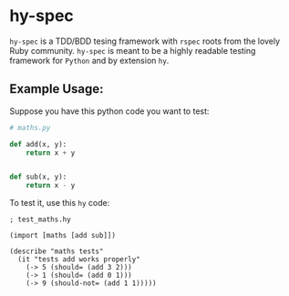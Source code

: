 hy-spec
=======

`hy-spec` is a TDD/BDD tesing framework with `rspec` roots from the lovely Ruby community. `hy-spec` is meant to be a highly readable testing framework for `Python` and by extension `hy`.

Example Usage:
--------------

Suppose you have this python code you want to test:

```python
# maths.py

def add(x, y):
    return x + y


def sub(x, y):
    return x - y
```

To test it, use this `hy` code:

```hy
; test_maths.hy

(import [maths [add sub]])

(describe "maths tests"
  (it "tests add works properly"
    (-> 5 (should= (add 3 2)))
    (-> 1 (should= (add 0 1)))
    (-> 9 (should-not= (add 1 1)))))
```
